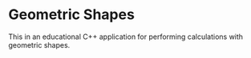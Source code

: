 # Geometric Shapes
This in an educational C++ application for performing calculations with geometric shapes.
